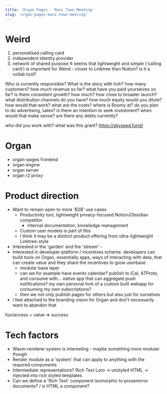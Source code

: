```yaml
---
title: 'Organ Pages - Muni Town Meeting'
slug: 'organ-pages-muni-town-meeting'
---
```



# Weird
1. personalised calling card
2. independent identity provider
3. network of shared purpose
It seems that lightweight and simple ('calling card') is important for Weird - closer to Linktree than Notion? is it a collab tool?

Who is currently responsible?
What is the story with Iroh?
how many customers?
how much revenue so far?
what have you paid yourselves so far?
is there consistent growth? how much?
how close to broader launch?
what distribution channels do you have?
how much equity would you dilute? how would that work?
what are the costs?
where is Roomy at?
do you plan to do advertising, sales?
is there an intention to seek investment? when would that make sense? are there any debts currently?

who did you work with?
what was this grant?
https://skyseed.fund/
# Organ
- organ-pages frontend
- organ engine
- organ server
- organ r2 proxy

# Product direction
- Want to remain open to more 'B2B' use cases
	- Productivity tool, lightweight privacy-focused Notion/Obsidian competitor
		- Internal documentation, knowledge management
	- Custom user models is part of this
	- I think it may be a distinct product offering from ultra-lightweight Linktree-style 
- Interested in the 'garden' and the 'stream' - 
- Interested in developer platform / incentives scheme. developers can build tools on Organ, essentially apps, ways of interacting with data, that can create value and they share the incentives to grow userbase
	- modular base layer
	- can we for example have events calendar? publish to iCal, ATProto, and consume with... native app that can aggregate push notifications? my own personal fork of a custom built webapp for consuming my own subscriptions?
	- then we not only publish pages for others but also just for ourselves
- I feel attached to the branding vision for Organ and don't necessarily want to abandon that

fun/access + value => success

# Tech factors
- Wasm-renderer system is interesting - maybe something more modular though
- Render module as a 'system' that can apply to anything with the required components
- Intermediate representations? Rich Text Loro -> unstyled HTML -> injected into rich styled templates
- Can we define a 'Rich Text' component isomorphic to prosemirror documents? / is HTML a component? 
